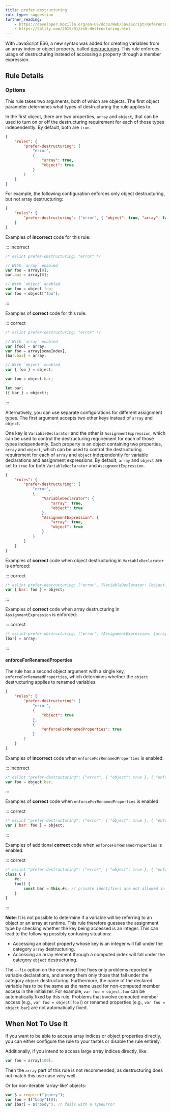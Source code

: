 ```yaml
---
title: prefer-destructuring
rule_type: suggestion
further_reading:
    - https://developer.mozilla.org/en-US/docs/Web/JavaScript/Reference/Operators/Destructuring_assignment
    - https://2ality.com/2015/01/es6-destructuring.html
---
```


<!-- markdownlint-disable MD051 -->

With JavaScript ES6, a new syntax was added for creating variables from an array index or object property, called [destructuring](#further-reading). This rule enforces usage of destructuring instead of accessing a property through a member expression.

<!-- markdownlint-enable MD051 -->

## Rule Details

### Options

This rule takes two arguments, both of which are objects. The first object parameter determines what types of destructuring the rule applies to.

In the first object, there are two properties, `array` and `object`, that can be used to turn on or off the destructuring requirement for each of those types independently. By default, both are `true`.

```json
{
    "rules": {
        "prefer-destructuring": [
            "error",
            {
                "array": true,
                "object": true
            }
        ]
    }
}
```

For example, the following configuration enforces only object destructuring, but not array destructuring:

```json
{
    "rules": {
        "prefer-destructuring": ["error", { "object": true, "array": false }]
    }
}
```

Examples of **incorrect** code for this rule:

::: incorrect

```javascript
/* eslint prefer-destructuring: "error" */

// With `array` enabled
var foo = array[0];
bar.baz = array[0];

// With `object` enabled
var foo = object.foo;
var foo = object["foo"];
```

:::

Examples of **correct** code for this rule:

::: correct

```javascript
/* eslint prefer-destructuring: "error" */

// With `array` enabled
var [foo] = array;
var foo = array[someIndex];
[bar.baz] = array;

// With `object` enabled
var { foo } = object;

var foo = object.bar;

let bar;
({ bar } = object);
```

:::

Alternatively, you can use separate configurations for different assignment types. The first argument accepts two other keys instead of `array` and `object`.

One key is `VariableDeclarator` and the other is `AssignmentExpression`, which can be used to control the destructuring requirement for each of those types independently. Each property is an object containing two properties, `array` and `object`, which can be used to control the destructuring requirement for each of `array` and `object` independently for variable declarations and assignment expressions. By default, `array` and `object` are set to `true` for both `VariableDeclarator` and `AssignmentExpression`.

```json
{
    "rules": {
        "prefer-destructuring": [
            "error",
            {
                "VariableDeclarator": {
                    "array": true,
                    "object": true
                },
                "AssignmentExpression": {
                    "array": true,
                    "object": true
                }
            }
        ]
    }
}
```

Examples of **correct** code when object destructuring in `VariableDeclarator` is enforced:

::: correct

```javascript
/* eslint prefer-destructuring: ["error", {VariableDeclarator: {object: true}}] */
var { bar: foo } = object;
```

:::

Examples of **correct** code when array destructuring in `AssignmentExpression` is enforced:

::: correct

```javascript
/* eslint prefer-destructuring: ["error", {AssignmentExpression: {array: true}}] */
[bar] = array;
```

:::

#### enforceForRenamedProperties

The rule has a second object argument with a single key, `enforceForRenamedProperties`, which determines whether the `object` destructuring applies to renamed variables.

```json
{
    "rules": {
        "prefer-destructuring": [
            "error",
            {
                "object": true
            },
            {
                "enforceForRenamedProperties": true
            }
        ]
    }
}
```

Examples of **incorrect** code when `enforceForRenamedProperties` is enabled:

::: incorrect

```javascript
/* eslint "prefer-destructuring": ["error", { "object": true }, { "enforceForRenamedProperties": true }] */
var foo = object.bar;
```

:::

Examples of **correct** code when `enforceForRenamedProperties` is enabled:

::: correct

```javascript
/* eslint "prefer-destructuring": ["error", { "object": true }, { "enforceForRenamedProperties": true }] */
var { bar: foo } = object;
```

:::

Examples of additional **correct** code when `enforceForRenamedProperties` is enabled:

::: correct

```javascript
/* eslint "prefer-destructuring": ["error", { "object": true }, { "enforceForRenamedProperties": true }] */
class C {
    #x;
    foo() {
        const bar = this.#x; // private identifiers are not allowed in destructuring
    }
}
```

:::

**Note**: It is not possible to determine if a variable will be referring to an object or an array at runtime. This rule therefore guesses the assignment type by checking whether the key being accessed is an integer. This can lead to the following possibly confusing situations:

- Accessing an object property whose key is an integer will fall under the category `array` destructuring.
- Accessing an array element through a computed index will fall under the category `object` destructuring.

The `--fix` option on the command line fixes only problems reported in variable declarations, and among them only those that fall under the category `object` destructuring. Furthermore, the name of the declared variable has to be the same as the name used for non-computed member access in the initializer. For example, `var foo = object.foo` can be automatically fixed by this rule. Problems that involve computed member access (e.g., `var foo = object[foo]`) or renamed properties (e.g., `var foo = object.bar`) are not automatically fixed.

## When Not To Use It

If you want to be able to access array indices or object properties directly, you can either configure the rule to your tastes or disable the rule entirely.

Additionally, if you intend to access large array indices directly, like:

```javascript
var foo = array[100];
```

Then the `array` part of this rule is not recommended, as destructuring does not match this use case very well.

Or for non-iterable 'array-like' objects:

```javascript
var $ = require("jquery");
var foo = $("body")[0];
var [bar] = $("body"); // fails with a TypeError
```
